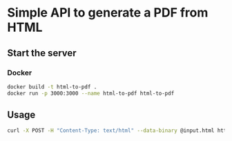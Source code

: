 # Simple API to generate a PDF from HTML

## Start the server

### Docker

```bash
docker build -t html-to-pdf .
docker run -p 3000:3000 --name html-to-pdf html-to-pdf
```

## Usage

```bash
curl -X POST -H "Content-Type: text/html" --data-binary @input.html http://localhost:3000/html-to-pdf > output.pdf
```
